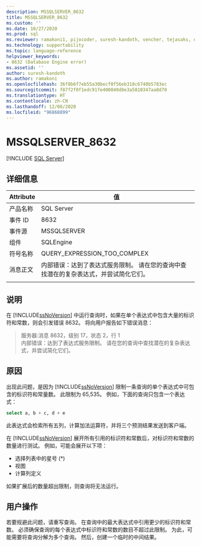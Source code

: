 ```yaml
---
description: MSSQLSERVER_8632
title: MSSQLSERVER_8632
ms.custom: ''
ms.date: 10/27/2020
ms.prod: sql
ms.reviewer: ramakoni1, pijocoder, suresh-kandoth, vencher, tejasaks, docast
ms.technology: supportability
ms.topic: language-reference
helpviewer_keywords:
- 8632 (Database Engine error)
ms.assetid: ''
author: suresh-kandoth
ms.author: ramakoni
ms.openlocfilehash: 36f8b6f7eb55a30becf0f56eb318c6740b5783ec
ms.sourcegitcommit: f87f2f0f1edc91fe400040d8e3a5810347aa8d70
ms.translationtype: HT
ms.contentlocale: zh-CN
ms.lasthandoff: 12/08/2020
ms.locfileid: "96868899"
---
```

# <a name="mssqlserver_8632"></a>MSSQLSERVER_8632
 [!INCLUDE [SQL Server](../../includes/applies-to-version/sqlserver.md)]

## <a name="details"></a>详细信息

|Attribute|值|
|---|---|
|产品名称|SQL Server|
|事件 ID|8632|
|事件源|MSSQLSERVER|
|组件|SQLEngine|
|符号名称|QUERY_EXPRESSION_TOO_COMPLEX|
|消息正文|内部错误：达到了表达式服务限制。 请在您的查询中查找潜在的复杂表达式，并尝试简化它们。|
||

## <a name="explanation"></a>说明

在 [!INCLUDE[ssNoVersion](../../includes/ssnoversion-md.md)] 中运行查询时，如果在单个表达式中包含大量的标识符和常数，则会引发错误 8632。 将向用户报告如下错误消息：

> 服务器:消息 8632，级别 17，状态 2，行 1  
内部错误：达到了表达式服务限制。 请在您的查询中查找潜在的复杂表达式，并尝试简化它们。

## <a name="cause"></a>原因

出现此问题，是因为 [!INCLUDE[ssNoVersion](../../includes/ssnoversion-md.md)] 限制一条查询的单个表达式中可包含的标识符和常量数。 此限制为 65,535。 例如，下面的查询只包含一个表达式：

```sql
select a, b + c, d + e
```

此表达式会检索所有五列，计算加法运算符，并将三个预测结果发送到客户端。

在 [!INCLUDE[ssNoVersion](../../includes/ssnoversion-md.md)] 展开所有引用的标识符和常数后，对标识符和常数的数量进行测试。 例如，可能会展开以下项：

- 选择列表中的星号 (*)
- 视图
- 计算列定义

如果扩展后的数量超出限制，则查询将无法运行。

## <a name="user-action"></a>用户操作

若要规避此问题，请重写查询。 在查询中的最大表达式中引用更少的标识符和常数。 必须确保查询的每个表达式中标识符和常数的数目不超过此限制。 为此，可能需要将查询分解为多个查询。 然后，创建一个临时的中间结果。
